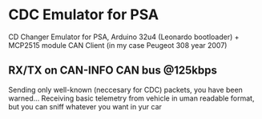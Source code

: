# CDC Emulator for PSA

CD Changer Emulator for PSA, Arduino 32u4 (Leonardo bootloader) + MCP2515 module CAN Client (in my case Peugeot 308 year 2007) 

## RX/TX on CAN-INFO CAN bus @125kbps
Sending only well-known (neccesary for CDC) packets, you have been warned...
Receiving basic telemetry from vehicle in uman readable format, but you can sniff whatever you want in yur car
